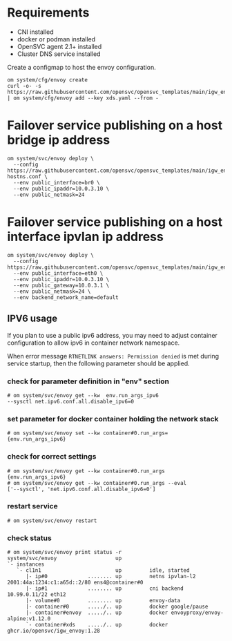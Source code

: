 # Requirements

* CNI installed
* docker or podman installed
* OpenSVC agent 2.1+ installed
* Cluster DNS service installed

Create a configmap to host the envoy configuration.

```
om system/cfg/envoy create
curl -o- -s https://raw.githubusercontent.com/opensvc/opensvc_templates/main/igw_envoy/xds.yaml | om system/cfg/envoy add --key xds.yaml --from -
```

# Failover service publishing on a host bridge ip address

```
om system/svc/envoy deploy \
  --config https://raw.githubusercontent.com/opensvc/opensvc_templates/main/igw_envoy/bridge-hostns.conf \
  --env public_interface=br0 \
  --env public_ipaddr=10.0.3.10 \
  --env public_netmask=24
```

# Failover service publishing on a host interface ipvlan ip address

```
om system/svc/envoy deploy \
  --config https://raw.githubusercontent.com/opensvc/opensvc_templates/main/igw_envoy/ipvlan.conf
  --env public_interface=eth0 \
  --env public_ipaddr=10.0.3.10 \
  --env public_gateway=10.0.3.1 \
  --env public_netmask=24 \
  --env backend_network_name=default
  ```

## IPV6 usage

If you plan to use a public ipv6 address, you may need to adjust container configuration to allow ipv6 in container network namespace.

When error message `RTNETLINK answers: Permission denied` is met during service startup, then the following parameter should be applied.

### check for parameter definition in "env" section

```
# om system/svc/envoy get --kw  env.run_args_ipv6
--sysctl net.ipv6.conf.all.disable_ipv6=0
```

### set parameter for docker container holding the network stack

```
# om system/svc/envoy set --kw container#0.run_args={env.run_args_ipv6}
```

### check for correct settings

```
# om system/svc/envoy get --kw container#0.run_args
{env.run_args_ipv6}
# om system/svc/envoy get --kw container#0.run_args --eval
['--sysctl', 'net.ipv6.conf.all.disable_ipv6=0']
```

### restart service

```
# om system/svc/envoy restart
```

### check status

```
# om system/svc/envoy print status -r
system/svc/envoy                   up                                                                      
`- instances              
   `- cl1n1                        up         idle, started            
      |- ip#0             ........ up         netns ipvlan-l2 2001:44a:1234:c1:a65d::2/80 ens4@container#0
      |- ip#1             ........ up         cni backend 10.99.0.11/22 eth12                              
      |- volume#0         ........ up         envoy-data                                                   
      |- container#0      ...../.. up         docker google/pause                                          
      |- container#envoy  ...../.. up         docker envoyproxy/envoy-alpine:v1.12.0                       
      `- container#xds    ...../.. up         docker ghcr.io/opensvc/igw_envoy:1.28                                
```
